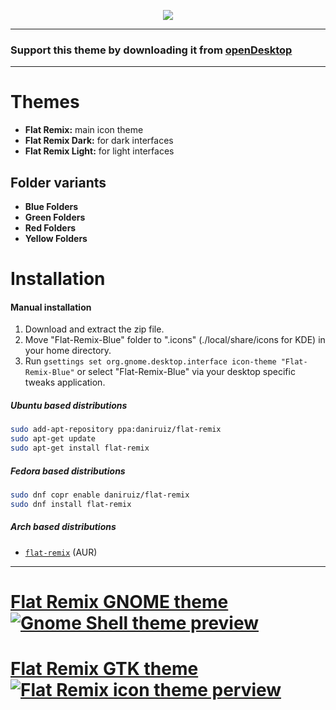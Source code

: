 <p align="center">
<img src="https://raw.githubusercontent.com/daniruiz/Flat-Remix/master/assets/preview.png"/>
</p>

<hr/>

### Support this theme by downloading it from [openDesktop](https://www.opendesktop.org/p/1012430)

<hr/>

# Themes
 - **Flat Remix:** main icon theme
 - **Flat Remix Dark:** for dark interfaces
 - **Flat Remix Light:** for light interfaces
## Folder variants
 - **Blue Folders**
 - **Green Folders**
 - **Red Folders**
 - **Yellow Folders**

# Installation

#### Manual installation

1. Download and extract the zip file.
1. Move "Flat-Remix-Blue" folder to ".icons" (./local/share/icons for KDE) in your home directory.
1. Run ```gsettings set org.gnome.desktop.interface icon-theme "Flat-Remix-Blue"``` or select "Flat-Remix-Blue" via your desktop specific tweaks application.

##### Ubuntu based distributions

```sh
sudo add-apt-repository ppa:daniruiz/flat-remix
sudo apt-get update
sudo apt-get install flat-remix
```

##### Fedora based distributions

```sh
sudo dnf copr enable daniruiz/flat-remix
sudo dnf install flat-remix
```

##### Arch based distributions
 - [`flat-remix`](https://aur.archlinux.org/packages/flat-remix/) (AUR)

<hr/>

# [Flat Remix GNOME theme ![Gnome Shell theme preview](https://raw.githubusercontent.com/daniruiz/flat-remix-gnome/master/assets/1.png)](https://github.com/daniruiz/Flat-Remix-GNOME-theme)

# [Flat Remix GTK theme ![Flat Remix icon theme perview](https://raw.githubusercontent.com/daniruiz/Flat-Remix-GTK/master/assets/1.png)](https://github.com/daniruiz/flat-remix-gtk)

